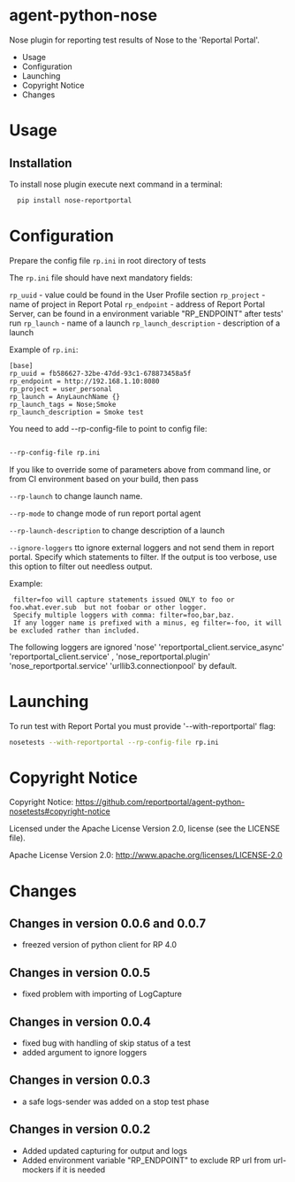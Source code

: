agent-python-nose
===================


Nose plugin for reporting test results of Nose to the 'Reportal Portal'.

* Usage
* Configuration
* Launching
* Copyright Notice
* Changes

# Usage

## Installation

To install nose plugin execute next command in a terminal:

```bash
  pip install nose-reportportal
```

# Configuration

Prepare the config file `rp.ini` in root directory of tests

The `rp.ini` file should have next mandatory fields:

`rp_uuid` - value could be found in the User Profile section
`rp_project` - name of project in Report Potal
`rp_endpoint` - address of Report Portal Server, can be found in a environment variable "RP_ENDPOINT" after tests' run
`rp_launch` - name of a launch
`rp_launch_description` - description of a launch

Example of `rp.ini`:

```text
[base]
rp_uuid = fb586627-32be-47dd-93c1-678873458a5f
rp_endpoint = http://192.168.1.10:8080
rp_project = user_personal
rp_launch = AnyLaunchName {}
rp_launch_tags = Nose;Smoke
rp_launch_description = Smoke test
```

You need to add --rp-config-file to point to config file:

```bash

--rp-config-file rp.ini

```

If you like to override some of parameters above from command line, or from CI environment based on your build, then pass

`--rp-launch`  to change launch name.

`--rp-mode` to change mode of run report portal agent

`--rp-launch-description` to change description of a launch

`--ignore-loggers` tto ignore external loggers and not send them in report portal. Specify which statements to filter. If the output is too verbose, use this option to filter out needless output.

Example:

```
 filter=foo will capture statements issued ONLY to foo or foo.what.ever.sub  but not foobar or other logger. 
 Specify multiple loggers with comma: filter=foo,bar,baz.  
 If any logger name is prefixed with a minus, eg filter=-foo, it will be excluded rather than included.   
```

The following loggers are ignored 
'nose' 
'reportportal_client.service_async' 
'reportportal_client.service' ,
'nose_reportportal.plugin'
'nose_reportportal.service'
'urllib3.connectionpool' 
by default.

# Launching

To run test with Report Portal you must provide '--with-reportportal' flag:

```bash
nosetests --with-reportportal --rp-config-file rp.ini
```

# Copyright Notice

Copyright Notice:  https://github.com/reportportal/agent-python-nosetests#copyright-notice

Licensed under the Apache License Version 2.0, license (see the LICENSE file).

Apache License Version 2.0:  http://www.apache.org/licenses/LICENSE-2.0

# Changes
## Changes in version 0.0.6 and 0.0.7 

* freezed version of python client for RP 4.0

## Changes in version 0.0.5 

* fixed problem with importing of LogCapture 

## Changes in version 0.0.4 

* fixed bug with handling of skip status of a test
* added argument to ignore loggers 

## Changes in version 0.0.3 

* a safe logs-sender  was added on a stop test phase  

## Changes in version 0.0.2 

* Added updated capturing for output and logs
* Added environment variable "RP_ENDPOINT" to exclude RP url from url-mockers if it is needed
